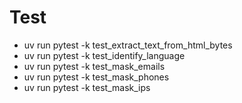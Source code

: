 # Test
- uv run pytest -k test_extract_text_from_html_bytes
- uv run pytest -k test_identify_language
- uv run pytest -k test_mask_emails
- uv run pytest -k test_mask_phones
- uv run pytest -k test_mask_ips